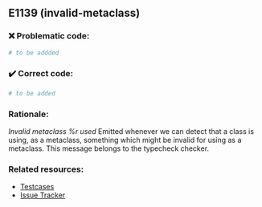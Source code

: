 ## E1139 (invalid-metaclass)

### :x: Problematic code:

```python
# to be addded
```

### :heavy_check_mark: Correct code:

```python
# to be added
```

### Rationale:

 *Invalid metaclass %r used*
  Emitted whenever we can detect that a class is using, as a metaclass,
  something which might be invalid for using as a metaclass. This message
  belongs to the typecheck checker.



### Related resources:

- [Testcases](#)
- [Issue Tracker](https://github.com/PyCQA/pylint/issues?q=is%3Aissue+%22invalid-metaclass%22+OR+%22E1139%22)
